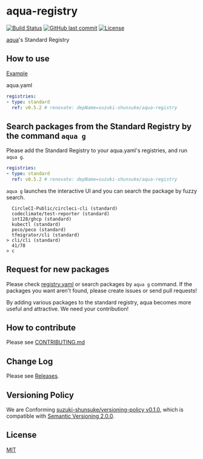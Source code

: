 # aqua-registry

[![Build Status](https://github.com/suzuki-shunsuke/aqua-registry/workflows/test/badge.svg)](https://github.com/suzuki-shunsuke/aqua-registry/actions)
[![GitHub last commit](https://img.shields.io/github/last-commit/suzuki-shunsuke/aqua-registry.svg)](https://github.com/suzuki-shunsuke/aqua-registry)
[![License](http://img.shields.io/badge/license-mit-blue.svg?style=flat-square)](https://raw.githubusercontent.com/suzuki-shunsuke/aqua-registry/main/LICENSE)

[aqua](https://github.com/suzuki-shunsuke/aqua)'s Standard Registry

## How to use

[Example](https://github.com/suzuki-shunsuke/my-aqua-config/blob/main/aqua.yaml)

aqua.yaml

```yaml
registries:
- type: standard
  ref: v0.5.2 # renovate: depName=suzuki-shunsuke/aqua-registry
```

## Search packages from the Standard Registry by the command `aqua g`

Please add the Standard Registry to your aqua.yaml's registries, and run `aqua g`.

```yaml
registries:
- type: standard
  ref: v0.5.2 # renovate: depName=suzuki-shunsuke/aqua-registry
```

`aqua g` launches the interactive UI and you can search the package by fuzzy search.

```
  CircleCI-Public/circleci-cli (standard)
  codeclimate/test-reporter (standard)
  int128/ghcp (standard)
  kubectl (standard)
  peco/peco (standard)
  tfmigrator/cli (standard)
> cli/cli (standard)
  41/78
> c
```

## Request for new packages

Please check [registry.yaml](https://github.com/suzuki-shunsuke/aqua-registry/blob/main/registry.yaml) or search packages by `aqua g` command.
If the packages you want aren't found, please create issues or send pull requests!

By adding various packages to the standard registry, aqua becomes more useful and attractive.
We need your contribution!

## How to contribute

Please see [CONTRIBUTING.md](CONTRIBUTING.md)

## Change Log

Please see [Releases](https://github.com/suzuki-shunsuke/aqua-registry/releases).

## Versioning Policy

We are Conforming [suzuki-shunsuke/versioning-policy v0.1.0](https://github.com/suzuki-shunsuke/versioning-policy/blob/v0.1.0/POLICY.md), which is compatible with [Semantic Versioning 2.0.0](https://semver.org/).

## License

[MIT](LICENSE)
